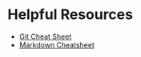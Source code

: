 # Helpful Resources

-   [Git Cheat Sheet](https://education.github.com/git-cheat-sheet-education.pdf)
-   [Markdown Cheatsheet](https://github.com/adam-p/markdown-here/wiki/Markdown-Cheatsheet)